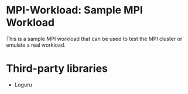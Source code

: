# MPI-Workload: Sample MPI Workload

This is a sample MPI workload that can be used to test the MPI cluster or emulate
a real workload.

# Third-party libraries

* Loguru
